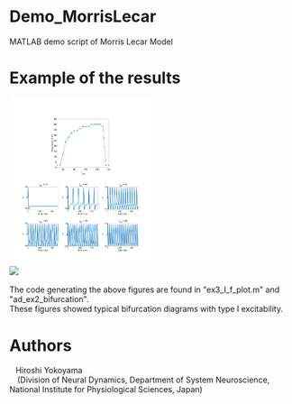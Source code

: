 # Demo_MorrisLecar<br>
MATLAB demo script of Morris Lecar Model

# Example of the results
<img src="./figures/ex3/type1/result.png" width=50%><br>
<img src="./figures/ad_ex2/type1/result.png" width=50%> <br>

The code generating the above figures are found in "ex3_I_f_plot.m" and "ad_ex2_bifurcation".<br>
These figures showed typical bifurcation diagrams with type I excitability.


# Authors<br>
&ensp; Hiroshi Yokoyama<br>
&ensp;&ensp;(Division of Neural Dynamics, Department of System Neuroscience, National Institute for Physiological Sciences, Japan)<br>
